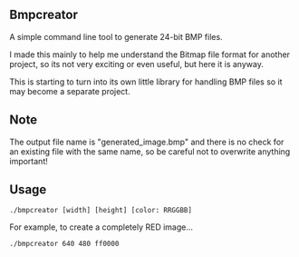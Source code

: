 ## Bmpcreator
A simple command line tool to generate 24-bit BMP files. 

I made this mainly to help me understand the Bitmap file format for another project, so its not very exciting or even useful, but here it is anyway.

This is starting to turn into its own little library for handling BMP files so it may become a separate project.


## Note
The output file name is "generated_image.bmp" and there is no check for an existing file with the same name, so be careful not to overwrite anything important!


## Usage  
    ./bmpcreator [width] [height] [color: RRGGBB]


For example, to create a completely RED image...

    ./bmpcreator 640 480 ff0000